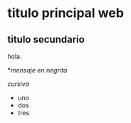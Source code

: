 # titulo principal web

## titulo secundario

hola.

**mensaje en negrita*

*cursiva*

- uno
- dos
- tres

